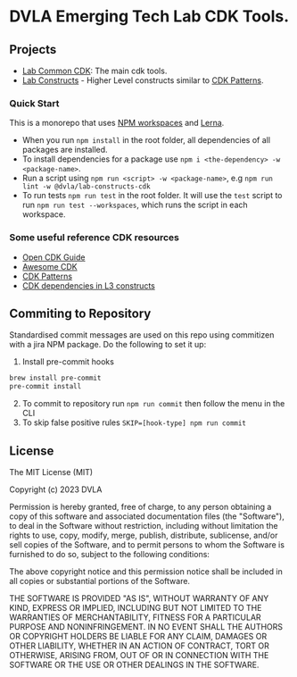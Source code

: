 # DVLA Emerging Tech Lab CDK Tools.

## Projects

- [Lab Common CDK](packages/lab-common-cdk): The main cdk tools.
- [Lab Constructs](packages/lab-constructs-cdk) - Higher Level constructs similar to [CDK Patterns](https://cdkpatterns.com/).

### Quick Start
This is a monorepo that uses [NPM workspaces](https://docs.npmjs.com/cli/v7/using-npm/workspaces) and [Lerna](https://lerna.js.org/docs/introduction).

- When you run `npm install` in the root folder, all dependencies of all packages are installed.
- To install dependencies for a package use `npm i <the-dependency> -w <package-name>`.
- Run a script using `npm run <script> -w <package-name>`, e.g `npm run lint -w @dvla/lab-constructs-cdk`
- To run tests `npm run test` in the root folder. It will use the `test` script to run `npm run test --workspaces`, which runs the script in each workspace.

### Some useful reference CDK resources

- [Open CDK Guide](https://github.com/kevinslin/open-cdk)
- [Awesome CDK](https://github.com/kolomied/awesome-cdk)
- [CDK Patterns](https://cdkpatterns.com/)
- [CDK dependencies in L3 constructs](https://dev.to/udondan/correctly-defining-dependencies-in-l3-cdk-constructs-45p)

## Commiting to Repository
Standardised commit messages are used on this repo using commitizen with a jira NPM package. Do the following to set it up:

1. Install pre-commit hooks
```bash
brew install pre-commit
pre-commit install
```
2. To commit to repository run `npm run commit` then follow the menu in the CLI
3. To skip false positive rules `SKIP=[hook-type] npm run commit`

## License
The MIT License (MIT)

Copyright (c) 2023 DVLA

Permission is hereby granted, free of charge, to any person obtaining a copy
of this software and associated documentation files (the "Software"), to deal
in the Software without restriction, including without limitation the rights
to use, copy, modify, merge, publish, distribute, sublicense, and/or sell
copies of the Software, and to permit persons to whom the Software is
furnished to do so, subject to the following conditions:

The above copyright notice and this permission notice shall be included in all
copies or substantial portions of the Software.

THE SOFTWARE IS PROVIDED "AS IS", WITHOUT WARRANTY OF ANY KIND, EXPRESS OR
IMPLIED, INCLUDING BUT NOT LIMITED TO THE WARRANTIES OF MERCHANTABILITY,
FITNESS FOR A PARTICULAR PURPOSE AND NONINFRINGEMENT. IN NO EVENT SHALL THE
AUTHORS OR COPYRIGHT HOLDERS BE LIABLE FOR ANY CLAIM, DAMAGES OR OTHER
LIABILITY, WHETHER IN AN ACTION OF CONTRACT, TORT OR OTHERWISE, ARISING FROM,
OUT OF OR IN CONNECTION WITH THE SOFTWARE OR THE USE OR OTHER DEALINGS IN THE
SOFTWARE.
